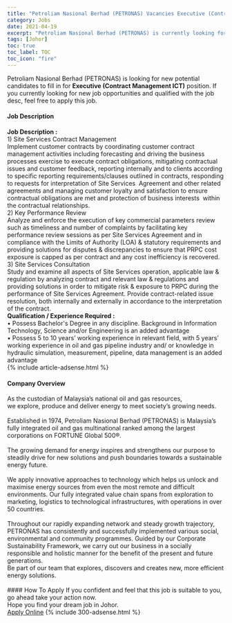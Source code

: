 ```yaml
---
title: "Petroliam Nasional Berhad (PETRONAS) Vacancies Executive (Contract Management ICT)" 
category: Jobs 
date: 2021-04-19 
excerpt: "Petroliam Nasional Berhad (PETRONAS) is currently looking for suitable person to fill in the Executive (Contract Management ICT) which based in Johor" 
tags: [Johor] 
toc: true 
toc_label: TOC 
toc_icon: "fire" 
--- 
```


<p>Petroliam Nasional Berhad (PETRONAS) is looking for new potential candidates to fill in for <b>Executive (Contract Management ICT)</b> position. If you currently looking for new job opportunities and qualified with the job desc, feel free to apply this job.
</p><div><div><h4>Job Description</h4></div><div><div><span><div><div><strong>Job Description :</strong><br>1) Site Services Contract Management<br>Implement customer contracts by coordinating customer contract management activities including forecasting and driving the business processes exercise to execute contract obligations, mitigating contractual issues and customer feedback, reporting internally and to clients according to specific reporting requirements/clauses outlined in contracts, responding to requests for interpretation of Site Services&#160; Agreement and other related agreements and managing customer loyalty and satisfaction to ensure contractual obligations are met and protection of business interests&#160; within the contractual relationships.</div><div>2) Key Performance Review<br>Analyze and enforce the execution of key commercial parameters review such as timeliness and number of complaints by facilitating key performance review sessions as per Site Services Agreement and in compliance with the Limits of Authority (LOA) &amp; statutory requirements and providing solutions for disputes &amp; discrepancies to ensure that PRPC cost exposure is capped as per contract and any cost inefficiency is recovered.</div><div>3) Site Services Consultation<br>Study and examine all aspects of Site Services operation, applicable law &amp; regulation by analyzing contract and relevant law &amp; regulations and providing solutions in order to mitigate risk &amp; exposure to PRPC during the performance of Site Services Agreement. Provide contract-related issue resolution, both internally and externally in accordance to the interpretation of the contract.</div><div><strong>Qualification / Experience Required :</strong><br>&#8226; Possess Bachelor's Degree in any discipline. Background in Information Technology, Science and/or Engineering is an added advantage<br>&#8226; Possess 5 to 10 years&#8217; working experience in relevant field, with 5 years&#8217; working experience in oil and gas pipeline industry and/ or knowledge in hydraulic simulation, measurement, pipeline, data management is an added advantage</div></div></span></div></div></div> 
{% include article-adsense.html %} 
<div><div><h4>Company Overview</h4></div><div><div><span><div><div>
	As the custodian of Malaysia&#8217;s national oil and gas resources,<br>
	we explore, produce and deliver energy to meet society&#8217;s growing needs.<br>
<br>
	Established in 1974, Petroliam Nasional Berhad (PETRONAS) is Malaysia&#8217;s fully integrated oil and gas multinational ranked among the largest corporations on FORTUNE Global 500&#174;.<br>
<br>
	The growing demand for energy inspires and strengthens our purpose to steadily drive for new solutions and push boundaries towards a sustainable energy future.<br>
<br>
	We apply innovative approaches to technology which helps us unlock and maximise energy sources from even the most remote and difficult environments. Our fully integrated value chain spans from exploration to marketing, logistics to technological infrastructures, with operations in over 50 countries.<br>
<br>
	Throughout our rapidly expanding network and steady growth trajectory, PETRONAS has consistently and successfully implemented various social, environmental and community programmes. Guided by our Corporate Sustainability Framework, we carry out our business in a socially responsible and holistic manner for the benefit of the present and future generations.<br>
	Be part of our team that explores, discovers and creates new, more efficient energy solutions.<br>
	&#160;</div></div></span></div></div></div> 
#### How To Apply 
If you confident and feel that this job is suitable to you, go ahead take your action now. <br/> 
Hope you find your dream job in Johor. <br/> 
<a href="https://www.jobstreet.com.my/en/job/executive-contract-management-ict-4532627?jobId=jobstreet-my-job-4532627&" class="btn btn--info" target="_blank" rel="nofollow noopenner">Apply Online</a> 
{% include 300-adsense.html %} 